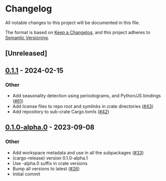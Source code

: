 # Changelog
All notable changes to this project will be documented in this file.

The format is based on [Keep a Changelog](https://keepachangelog.com/en/1.0.0/),
and this project adheres to [Semantic Versioning](https://semver.org/spec/v2.0.0.html).

## [Unreleased]

## [0.1.1](https://github.com/grafana/augurs/compare/augurs-testing-v0.1.0...augurs-testing-v0.1.1) - 2024-02-15

### Other
- Add seasonality detection using periodograms, and Python/JS bindings ([#61](https://github.com/grafana/augurs/pull/61))
- Add license files to repo root and symlinks in crate directories ([#43](https://github.com/grafana/augurs/pull/43))
- Add repository to sub-crate Cargo.tomls ([#42](https://github.com/grafana/augurs/pull/42))

## [0.1.0-alpha.0](https://github.com/grafana/augurs/releases/tag/augurs-testing-v0.1.0-alpha.0) - 2023-09-08

### Other
- Add workspace metadata and use in all the subpackages ([#33](https://github.com/grafana/augurs/pull/33))
- (cargo-release) version 0.1.0-alpha.1
- Use -alpha.0 suffix in crate versions
- Bump all versions to latest ([#26](https://github.com/grafana/augurs/pull/26))
- Initial commit
